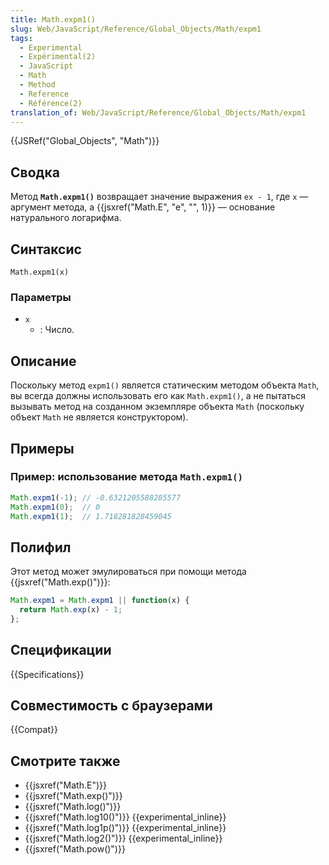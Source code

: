 ```yaml
---
title: Math.expm1()
slug: Web/JavaScript/Reference/Global_Objects/Math/expm1
tags:
  - Experimental
  - Expérimental(2)
  - JavaScript
  - Math
  - Method
  - Reference
  - Référence(2)
translation_of: Web/JavaScript/Reference/Global_Objects/Math/expm1
---
```


{{JSRef("Global_Objects", "Math")}}

## Сводка

Метод **`Math.expm1()`** возвращает значение выражения `ex - 1`, где `x` — аргумент метода, а {{jsxref("Math.E", "e", "", 1)}} — основание натурального логарифма.

## Синтаксис

```
Math.expm1(x)
```

### Параметры

- `x`
  - : Число.

## Описание

Поскольку метод `expm1()` является статическим методом объекта `Math`, вы всегда должны использовать его как `Math.expm1()`, а не пытаться вызывать метод на созданном экземпляре объекта `Math` (поскольку объект `Math` не является конструктором).

## Примеры

### Пример: использование метода `Math.expm1()`

```js
Math.expm1(-1); // -0.6321205588285577
Math.expm1(0);  // 0
Math.expm1(1);  // 1.718281828459045
```

## Полифил

Этот метод может эмулироваться при помощи метода {{jsxref("Math.exp()")}}:

```js
Math.expm1 = Math.expm1 || function(x) {
  return Math.exp(x) - 1;
};
```

## Спецификации

{{Specifications}}

## Совместимость с браузерами

{{Compat}}

## Смотрите также

- {{jsxref("Math.E")}}
- {{jsxref("Math.exp()")}}
- {{jsxref("Math.log()")}}
- {{jsxref("Math.log10()")}} {{experimental_inline}}
- {{jsxref("Math.log1p()")}} {{experimental_inline}}
- {{jsxref("Math.log2()")}} {{experimental_inline}}
- {{jsxref("Math.pow()")}}

